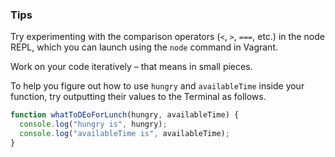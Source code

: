 ### Tips

Try experimenting with the comparison operators (`<`, `>`, `===`, etc.) in the node REPL, which you can launch using the `node` command in Vagrant.

Work on your code iteratively – that means in small pieces. 

To help you figure out how to use `hungry` and `availableTime` inside your function, try outputting their values to the Terminal as follows.

```javascript
function whatToDEoForLunch(hungry, availableTime) {
  console.log("hungry is", hungry);
  console.log("availableTime is", availableTime);
}
```